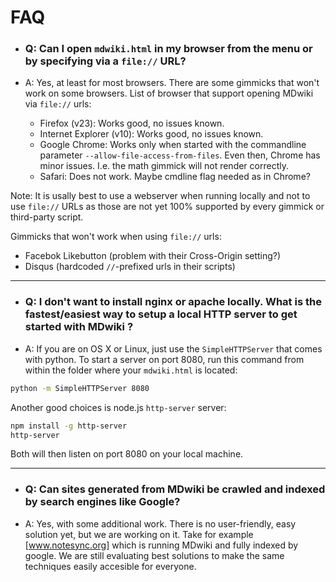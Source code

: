 FAQ
====

  * ### Q: Can I open `mdwiki.html` in my browser from the menu or by specifying via a `file://` URL?
  * A: Yes, at least for most browsers. There are some gimmicks that won't work on some browsers. List of browser that support opening MDwiki via `file://` urls:

    * Firefox (v23): Works good, no issues known.
    * Internet Explorer (v10): Works good, no issues known.
    * Google Chrome: Works only when started with the commandline parameter `--allow-file-access-from-files`. Even then, Chrome has minor issues. I.e. the math gimmick will not render correctly.
    * Safari: Does not work. Maybe cmdline flag needed as in Chrome?

Note: It is usally best to use a webserver when running locally and not to use `file://` URLs as those are not yet 100% supported by every gimmick or third-party script.

Gimmicks that won't work when using `file://` urls:

  * Facebok Likebutton (problem with their Cross-Origin setting?)
  * Disqus (hardcoded `//`-prefixed urls in their scripts)

- - - - - - - - -

  * ### Q: I don't want to install nginx or apache locally. What is the fastest/easiest way to setup a local HTTP server to get started with MDwiki ?
  * A: If you are on OS X or Linux, just use the `SimpleHTTPServer` that comes with python. To start a server on port 8080, run this command from within the folder where your `mdwiki.html` is located:

  ```bash
  python -m SimpleHTTPServer 8080
  ```
  Another good choices is node.js `http-server` server:

  ```bash
  npm install -g http-server
  http-server
  ```

  Both will then listen on port 8080 on your local machine.

- - - - - - - - -

  * ### Q: Can sites generated from MDwiki be crawled and indexed by search engines like Google?
  *  A: Yes, with some additional work. There is no user-friendly, easy solution yet, but we are working on it. Take for example [www.notesync.org] which is running MDwiki and fully indexed by google. We are still evaluating best solutions to make the same techniques easily accesible for everyone.

  [issues]: https://github.com/ganskef/mdwiki/issues
  [www.notesync.org]: http://www.notesync.org/
